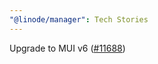 ```yaml
---
"@linode/manager": Tech Stories
---
```


Upgrade to MUI v6 ([#11688](https://github.com/linode/manager/pull/11688))
